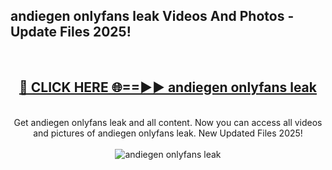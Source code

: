<h2>andiegen onlyfans leak Videos And Photos - Update Files 2025!</h2>
<br>
<div align="center">
<h2><a href="https://linkcuts.com/hfmhzwbr" rel="nofollow">🔴 CLICK HERE 🌐==►► andiegen onlyfans leak</a></h2>
<br>
Get andiegen onlyfans leak and all content. Now you can access all videos and pictures of andiegen onlyfans leak. New Updated Files 2025!
<br>
<br>
<a href="https://linkcuts.com/hfmhzwbr" rel="nofollow" data-target="animated-image.originalLink"><img src="https://i.ibb.co.com/WyWwxjT/player-gif2.gif" alt="andiegen onlyfans leak" style="max-width: 100%; display: inline-block;" data-target="animated-image.originalImage"></a>
</div>
<br>